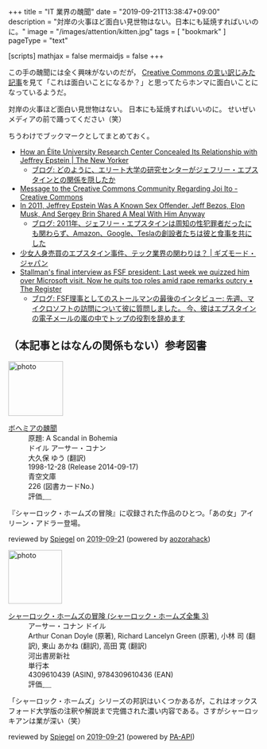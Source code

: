 +++
title = "IT 業界の醜聞"
date =  "2019-09-21T13:38:47+09:00"
description = "対岸の火事ほど面白い見世物はない。日本にも延焼すればいいのに。"
image = "/images/attention/kitten.jpg"
tags = [ "bookmark" ]
pageType = "text"

[scripts]
  mathjax = false
  mermaidjs = false
+++

この手の醜聞には全く興味がないのだが， [Creative Commons の言い訳じみた記事](https://creativecommons.org/2019/09/10/message-to-the-creative-commons-community-regarding-joi-ito/ "Message to the Creative Commons Community Regarding Joi Ito - Creative Commons")を見て「これは面白いことになるか？」と思ってたらホンマに面白いことになっているようだ。

対岸の火事ほど面白い見世物はない。
日本にも延焼すればいいのに。
せいぜいメディアの前で踊ってください（笑）

ちうわけでブックマークとしてまとめておく。

- [How an Élite University Research Center Concealed Its Relationship with Jeffrey Epstein | The New Yorker](https://www.newyorker.com/news/news-desk/how-an-elite-university-research-center-concealed-its-relationship-with-jeffrey-epstein)
    - [ブログ: どのように、エリート大学の研究センターがジェフリー・エプスタインとの関係を隠したか](https://okuranagaimo.blogspot.com/2019/09/blog-post_9.html)
- [Message to the Creative Commons Community Regarding Joi Ito - Creative Commons](https://creativecommons.org/2019/09/10/message-to-the-creative-commons-community-regarding-joi-ito/)
- [In 2011, Jeffrey Epstein Was A Known Sex Offender. Jeff Bezos, Elon Musk, And Sergey Brin Shared A Meal With Him Anyway](https://www.buzzfeednews.com/article/peteraldhous/jeffrey-epstein-bezos-musk-billionaires-dinner)
    - [ブログ: 2011年、ジェフリー・エプスタインは周知の性犯罪者だったにも関わらず、Amazon、Google、Teslaの創設者たちは彼と食事を共にした](https://okuranagaimo.blogspot.com/2019/09/2011amazongoogletesla.html)
- [少女人身売買のエプスタイン事件、テック業界の関わりは？ | ギズモード・ジャパン](https://www.gizmodo.jp/2019/09/epstein-money-report.html)
- [Stallman's final interview as FSF president: Last week we quizzed him over Microsoft visit. Now he quits top roles amid rape remarks outcry • The Register](https://www.theregister.co.uk/2019/09/17/richard_stallman_final_interview/)
    - [ブログ: FSF理事としてのストールマンの最後のインタビュー: 先週、マイクロソフトの訪問について彼に質問しました。 今、彼はエプスタインの電子メールの嵐の中でトップの役割を辞めます](https://okuranagaimo.blogspot.com/2019/09/fsf.html)

## （本記事とはなんの関係もない）参考図書

<div class="hreview">
  <div class="photo"><a class="item url" href="https://www.aozora.gr.jp/cards/000009/card226.html"><img src="https://text.baldanders.info/images/aozora/card226.svg" width="110" alt="photo"></a></div>
  <dl class="fn">
    <dt><a href="https://www.aozora.gr.jp/cards/000009/card226.html">ボヘミアの醜聞</a></dt>
    <dd>原題: A Scandal in Bohemia</dd>
    <dd>ドイル アーサー・コナン</dd>
    <dd>大久保 ゆう (翻訳)</dd>
    <dd> 1998-12-28 (Release 2014-09-17)</dd>
    <dd>青空文庫</dd>
    <dd>226 (図書カードNo.)</dd>
    <dd>評価<abbr class="rating fa-sm" title="4">&nbsp;<i class="fas fa-star"></i>&nbsp;<i class="fas fa-star"></i>&nbsp;<i class="fas fa-star"></i>&nbsp;<i class="fas fa-star"></i>&nbsp;<i class="far fa-star"></i></abbr></dd>
  </dl>
  <p class="description">『シャーロック・ホームズの冒険』に収録された作品のひとつ。「あの女」アイリーン・アドラー登場。</p>
  <p class="powered-by">reviewed by <a href='#maker' class='reviewer'>Spiegel</a> on <abbr class="dtreviewed" title="2019-09-21">2019-09-21</abbr> (powered by <a href="https://aozorahack.org/">aozorahack</a>)</p>
</div>

<div class="hreview">
  <div class="photo"><a class="item url" href="https://www.amazon.co.jp/%E3%82%B7%E3%83%A3%E3%83%BC%E3%83%AD%E3%83%83%E3%82%AF%E3%83%BB%E3%83%9B%E3%83%BC%E3%83%A0%E3%82%BA%E3%81%AE%E5%86%92%E9%99%BA-%E3%82%B7%E3%83%A3%E3%83%BC%E3%83%AD%E3%83%83%E3%82%AF%E3%83%BB%E3%83%9B%E3%83%BC%E3%83%A0%E3%82%BA%E5%85%A8%E9%9B%86-3-%E3%82%A2%E3%83%BC%E3%82%B5%E3%83%BC%E3%83%BB%E3%82%B3%E3%83%8A%E3%83%B3-%E3%83%89%E3%82%A4%E3%83%AB/dp/4309610439?SubscriptionId=AKIAJYVUJ3DMTLAECTHA&tag=baldandersinf-22&linkCode=xm2&camp=2025&creative=165953&creativeASIN=4309610439"><img src="https://images-fe.ssl-images-amazon.com/images/I/516PKGP56XL._SL160_.jpg" width="108" alt="photo"></a></div>
  <dl class="fn">
    <dt><a href="https://www.amazon.co.jp/%E3%82%B7%E3%83%A3%E3%83%BC%E3%83%AD%E3%83%83%E3%82%AF%E3%83%BB%E3%83%9B%E3%83%BC%E3%83%A0%E3%82%BA%E3%81%AE%E5%86%92%E9%99%BA-%E3%82%B7%E3%83%A3%E3%83%BC%E3%83%AD%E3%83%83%E3%82%AF%E3%83%BB%E3%83%9B%E3%83%BC%E3%83%A0%E3%82%BA%E5%85%A8%E9%9B%86-3-%E3%82%A2%E3%83%BC%E3%82%B5%E3%83%BC%E3%83%BB%E3%82%B3%E3%83%8A%E3%83%B3-%E3%83%89%E3%82%A4%E3%83%AB/dp/4309610439?SubscriptionId=AKIAJYVUJ3DMTLAECTHA&tag=baldandersinf-22&linkCode=xm2&camp=2025&creative=165953&creativeASIN=4309610439">シャーロック・ホームズの冒険 (シャーロック・ホームズ全集 3)</a></dt>
    <dd>アーサー・コナン ドイル</dd>
    <dd>Arthur Conan Doyle (原著), Richard Lancelyn Green (原著), 小林 司 (翻訳), 東山 あかね (翻訳), 高田 寛 (翻訳)</dd>
    <dd>河出書房新社</dd>
    <dd>単行本</dd>
    <dd>4309610439 (ASIN), 9784309610436 (EAN)</dd>
    <dd>評価<abbr class="rating fa-sm" title="4">&nbsp;<i class="fas fa-star"></i>&nbsp;<i class="fas fa-star"></i>&nbsp;<i class="fas fa-star"></i>&nbsp;<i class="fas fa-star"></i>&nbsp;<i class="far fa-star"></i></abbr></dd>
  </dl>
  <p class="description">「シャーロック・ホームズ」シリーズの邦訳はいくつかあるが，これはオックスフォード大学版の注釈や解説まで完備された濃い内容である。さすがシャーロッキアンは業が深い（笑）</p>
  <p class="powered-by">reviewed by <a href='#maker' class='reviewer'>Spiegel</a> on <abbr class="dtreviewed" title="2019-09-21">2019-09-21</abbr> (powered by <a href="https://affiliate.amazon.co.jp/assoc_credentials/home">PA-API</a>)</p>
</div>
